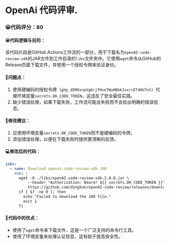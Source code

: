 # OpenAi 代码评审.
### 😀代码评分：80
#### 😀代码逻辑与目的：
该代码片段是GitHub Actions工作流的一部分，用于下载名为`openAI-code-review-sdk`的JAR文件到工作目录的`libs`文件夹中。它使用`wget`命令从GitHub的Release页面下载文件，并使用一个授权令牌来验证身份。

#### 🤔问题点：
1. 使用硬编码的授权令牌（`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`）代替环境变量`secrets.DK_CODE_TOKEN`，这违反了安全最佳实践。
2. 缺少错误处理，如果下载失败，工作流可能会失败而不会给出明确的错误信息。

#### 🎯修改建议：
1. 应使用环境变量`secrets.DK_CODE_TOKEN`而不是硬编码的令牌。
2. 添加错误处理，以便在下载失败时提供更清晰的反馈。

#### 💻修改后的代码：
```yaml
jobs:
  - name: Download openai-code-review-sdk JAR
    run: |
      wget -O ./libs/openAI-code-review-sdk-2.0.0.jar \
          --header "Authorization: Bearer ${{ secrets.DK_CODE_TOKEN }}" \
          https://github.com/dingkan/openAI-code-review/releases/download/v2.0.0/openAI-code-review-sdk-2.0.0.jar
      if [ $? -ne 0 ]; then
        echo "Failed to download the JAR file."
        exit 1
      fi
```

#### 🌟代码中的优点：
- 使用了`wget`命令来下载文件，这是一个广泛支持的命令行工具。
- 使用了环境变量来处理认证信息，这有助于提高安全性。